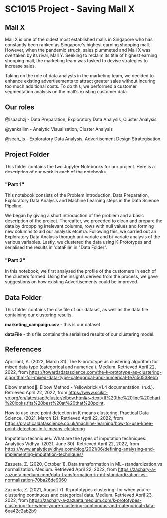 # SC1015 Project - Saving Mall X
## Mall X
Mall X is one of the oldest most established malls in Singapore who has constantly been ranked as Singapore's highest earning shopping mall. 
However, when the pandemic struck, sales plummeted and Mall X was overtaken by its rival, Mall Y. Seeking to reclaim its title of highest earning shopping mall, the marketing team was tasked to devise strategies to increase sales.

Taking on the role of data analysts in the marketing team, we decided to enhance existing advertisements to attract greater sales without incuring too much additional costs. To do this, we performed a customer segmentation analysis on the mall's existing customer data.


## Our roles
@Isaachzj - Data Preparation, Exploratory Data Analysis, Cluster Analysis

@yankailim - Analytic Visualisation, Cluster Analysis

@seah_js - Exploratory Data Analysis, Advertisement Design Strategisation.


## Project Folder
This folder contains the two Jupyter Notebooks for our project. Here is a description of our work in each of the notebooks.

### "Part 1"
This notebook consists of the Problem Introduction, Data Preparation, Exploratory Data Analysis and Machine Learning steps in the Data Science Pipeline.

We began by giving a short introduction of the problem and a basic description of the project. Thereafter, we proceded to clean and prepare the data by droppping irrelevant columns, rows with null values and forming new columns to aid our analysis etcetra. Following this, we carried out an Exploratory Data Analysis thorugh uni-variate and bi-variate analysis of the various variables. Lastly, we clustered the data using K-Prototypes and serialised the results in 'dataFile' in "Data Folder". 

### "Part 2" 
In this notebook, we first analysed the profile of the customers in each of the clusters formed. Using the insights derived from the process, we gave suggestions on how existing Advertisements could be improved.


## Data Folder
This folder contains the csv file of our dataset, as well as the data file containing our clustering results.

**marketing_campaign.csv** - this is our dataset

**dataFile** - this file contains the serialized results of our clustering model.


## References
Aprilliant, A. (2022, March 31). The K-prototype as clustering algorithm for mixed data type (categorical and numerical). Medium. Retrieved April 22, 2022, from https://towardsdatascience.com/the-k-prototype-as-clustering-algorithm-for-mixed-data-type-categorical-and-numerical-fe7c50538ebb

Elbow method. Elbow Method - Yellowbrick v1.4 documentation. (n.d.). Retrieved April 22, 2022, from https://www.scikit-yb.org/en/latest/api/cluster/elbow.html#:~:text=If%20the%20line%20chart%20looks,fits%20best%20at%20that%20point.

How to use knee point detection in K means clustering. Practical Data Science. (2021, March 12). Retrieved April 22, 2022, from https://practicaldatascience.co.uk/machine-learning/how-to-use-knee-point-detection-in-k-means-clustering

Imputation techniques: What are the types of imputation techniques. Analytics Vidhya. (2021, June 30). Retrieved April 22, 2022, from https://www.analyticsvidhya.com/blog/2021/06/defining-analysing-and-implementing-imputation-techniques/

Zazueta, Z. (2020, October 1). Data transformation in ML - standardization vs normalization. Medium. Retrieved April 22, 2022, from https://zachary-a-zazueta.medium.com/data-transformation-in-ml-standardization-vs-normalization-70ba26de9060

Zazueta, Z. (2021, August 7). K-prototypes clustering - for when you're clustering continuous and categorical data. Medium. Retrieved April 23, 2022, from https://zachary-a-zazueta.medium.com/k-prototypes-clustering-for-when-youre-clustering-continuous-and-categorical-data-6ea42c2ab2b9

